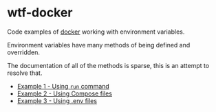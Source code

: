 # wtf-docker

Code examples of [docker](https://www.docker.com/) working with environment variables.

Environment variables have many methods of being defined and overridden.

The documentation of all of the methods is sparse, this is an attempt to resolve that.

- [Example 1 - Using `run` command](example-1/example1.md)
- [Example 2 - Using Compose files](example-2/example2.md)
- [Example 3 - Using .env files](example-3/example3.md)